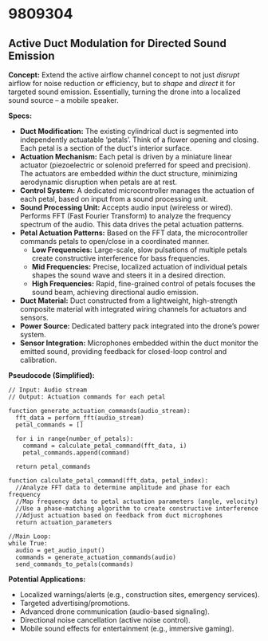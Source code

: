 # 9809304

## Active Duct Modulation for Directed Sound Emission

**Concept:** Extend the active airflow channel concept to not just *disrupt* airflow for noise reduction or efficiency, but to *shape* and *direct* it for targeted sound emission. Essentially, turning the drone into a localized sound source – a mobile speaker.

**Specs:**

*   **Duct Modification:** The existing cylindrical duct is segmented into independently actuatable ‘petals’. Think of a flower opening and closing. Each petal is a section of the duct's interior surface.
*   **Actuation Mechanism:** Each petal is driven by a miniature linear actuator (piezoelectric or solenoid preferred for speed and precision). The actuators are embedded *within* the duct structure, minimizing aerodynamic disruption when petals are at rest.
*   **Control System:** A dedicated microcontroller manages the actuation of each petal, based on input from a sound processing unit.
*   **Sound Processing Unit:** Accepts audio input (wireless or wired).  Performs FFT (Fast Fourier Transform) to analyze the frequency spectrum of the audio.  This data drives the petal actuation patterns.
*   **Petal Actuation Patterns:** Based on the FFT data, the microcontroller commands petals to open/close in a coordinated manner.
    *   **Low Frequencies:** Large-scale, slow pulsations of multiple petals create constructive interference for bass frequencies.
    *   **Mid Frequencies:**  Precise, localized actuation of individual petals shapes the sound wave and steers it in a desired direction.
    *   **High Frequencies:** Rapid, fine-grained control of petals focuses the sound beam, achieving directional audio emission.
*   **Duct Material:** Duct constructed from a lightweight, high-strength composite material with integrated wiring channels for actuators and sensors.
*   **Power Source:** Dedicated battery pack integrated into the drone’s power system.
*   **Sensor Integration:** Microphones embedded within the duct monitor the emitted sound, providing feedback for closed-loop control and calibration.

**Pseudocode (Simplified):**

```
// Input: Audio stream
// Output: Actuation commands for each petal

function generate_actuation_commands(audio_stream):
  fft_data = perform_fft(audio_stream)
  petal_commands = []

  for i in range(number_of_petals):
    command = calculate_petal_command(fft_data, i)
    petal_commands.append(command)

  return petal_commands

function calculate_petal_command(fft_data, petal_index):
  //Analyze FFT data to determine amplitude and phase for each frequency
  //Map frequency data to petal actuation parameters (angle, velocity)
  //Use a phase-matching algorithm to create constructive interference
  //Adjust actuation based on feedback from duct microphones
  return actuation_parameters

//Main Loop:
while True:
  audio = get_audio_input()
  commands = generate_actuation_commands(audio)
  send_commands_to_petals(commands)
```

**Potential Applications:**

*   Localized warnings/alerts (e.g., construction sites, emergency services).
*   Targeted advertising/promotions.
*   Advanced drone communication (audio-based signaling).
*   Directional noise cancellation (active noise control).
*   Mobile sound effects for entertainment (e.g., immersive gaming).